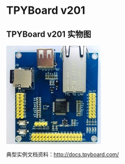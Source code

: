 <h1>TPYBoard v201</h1>

<h2>TPYBoard v201 实物图</h2>

<img src="https://github.com/TPYBoard/TPYBoard-v201/blob/master/image/v201.jpg" style="max-width:50%;">

典型实例文档资料：http://docs.tpyboard.com/

